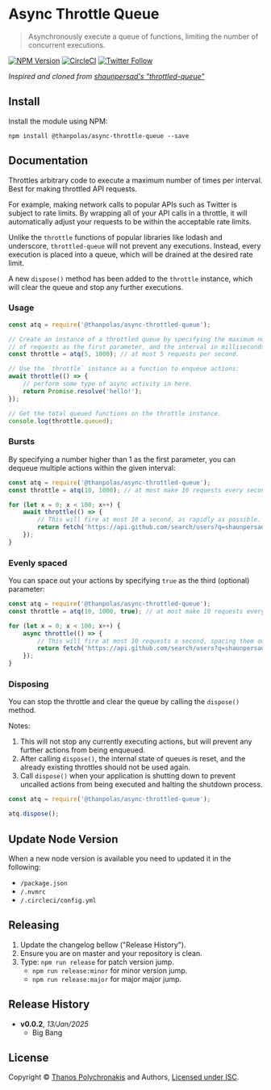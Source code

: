 # Async Throttle Queue

> Asynchronously execute a queue of functions, limiting the number of concurrent executions.

[![NPM Version][npm-image]][npm-url]
[![CircleCI](https://circleci.com/gh/thanpolas/async-throttle-queue.svg?style=svg)](https://circleci.com/gh/thanpolas/async-throttle-queue)
[![Twitter Follow](https://img.shields.io/twitter/follow/thanpolas.svg?label=thanpolas&style=social)](https://twitter.com/thanpolas)

_Inspired and cloned from [shaunpersad's "throttled-queue"][orig-queue]_

## Install

Install the module using NPM:

```
npm install @thanpolas/async-throttle-queue --save
```

## Documentation

Throttles arbitrary code to execute a maximum number of times per interval. Best for making throttled API requests.

For example, making network calls to popular APIs such as Twitter is subject to rate limits. By wrapping all of your API calls in a throttle, it will automatically adjust your requests to be within the acceptable rate limits.

Unlike the `throttle` functions of popular libraries like lodash and underscore, `throttled-queue` will not prevent any executions. Instead, every execution is placed into a queue, which will be drained at the desired rate limit.

A new `dispose()` method has been added to the `throttle` instance, which will clear the queue and stop any further executions.

### Usage

```javascript
const atq = require('@thanpolas/async-throttled-queue');

// Create an instance of a throttled queue by specifying the maximum number
// of requests as the first parameter, and the interval in milliseconds as the second:
const throttle = atq(5, 1000); // at most 5 requests per second.

// Use the `throttle` instance as a function to enqueue actions:
await throttle(() => {
    // perform some type of async activity in here.
    return Promise.resolve('hello!');
});

// Get the total queued functions on the throttle instance.
console.log(throttle.queued);
```

### Bursts

By specifying a number higher than 1 as the first parameter, you can dequeue multiple actions within the given interval:

```javascript
const atq = require('@thanpolas/async-throttled-queue');
const throttle = atq(10, 1000); // at most make 10 requests every second.

for (let x = 0; x < 100; x++) {
    await throttle(() => {
        // This will fire at most 10 a second, as rapidly as possible.
        return fetch('https://api.github.com/search/users?q=shaunpersad');
    });
}
```

### Evenly spaced

You can space out your actions by specifying `true` as the third (optional) parameter:

```javascript
const atq = require('@thanpolas/async-throttled-queue');
const throttle = atq(10, 1000, true); // at most make 10 requests every second, but evenly spaced.

for (let x = 0; x < 100; x++) {
    async throttle(() => {
        // This will fire at most 10 requests a second, spacing them out instead of in a burst.
        return fetch('https://api.github.com/search/users?q=shaunpersad');
    });
}
```

### Disposing

You can stop the throttle and clear the queue by calling the `dispose()` method.

Notes:

1. This will not stop any currently executing actions, but will prevent any further actions from being enqueued.
2. After calling `dispose()`, the internal state of queues is reset, and the already existing throttles should not be used again.
3. Call `dispose()` when your application is shutting down to prevent uncalled actions from being executed and halting the shutdown process.

```javascript
const atq = require('@thanpolas/async-throttled-queue');

atq.dispose();
```

## Update Node Version

When a new node version is available you need to updated it in the following:

-   `/package.json`
-   `/.nvmrc`
-   `/.circleci/config.yml`

## Releasing

1. Update the changelog bellow ("Release History").
1. Ensure you are on master and your repository is clean.
1. Type: `npm run release` for patch version jump.
    - `npm run release:minor` for minor version jump.
    - `npm run release:major` for major major jump.

## Release History

-   **v0.0.2**, _13/Jan/2025_
    -   Big Bang

## License

Copyright © [Thanos Polychronakis][thanpolas] and Authors, [Licensed under ISC](/LICENSE).

[npm-url]: https://npmjs.org/package/@thanpolas/async-throttle-queue
[npm-image]: https://img.shields.io/npm/v/@thanpolas/async-throttle-queue.svg
[thanpolas]: https://github.com/thanpolas
[orig-queue]: https://github.com/shaunpersad/throttled-queue
